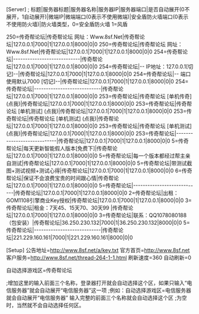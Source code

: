 [Server]
; 标题|服务器标题|服务器名称|服务器IP|服务器端口|是否自动展开(0不展开，1自动展开)|微端IP|微端端口(0表示不使用微端)|安全盾防火墙端口(0表示不使用防火墙)|防火墙类型，0=安全盾防火墙 1=风盾

250=传奇帮论坛|传奇帮论坛 网址：Www.8sf.Net|传奇帮论坛|127.0.0.1|7000|1|127.0.0.1|8000|0|0
250=传奇帮论坛|传奇帮论坛 网址：Www.8sf.Net|传奇帮论坛|127.0.0.1|7000|1|127.0.0.1|8000|0|0
254=传奇帮论坛|----------------------------|传奇帮论坛|127.0.0.1|7000|1|127.0.0.1|8000|0|0
254=传奇帮论坛|-- IP地址：127.0.0.1[切记]--|传奇帮论坛|127.0.0.1|7000|1|127.0.0.1|8000|0|0
254=传奇帮论坛|-- 端口使用默认7000 [切记]--|传奇帮论坛|127.0.0.1|7000|1|127.0.0.1|8000|0|0
254=传奇帮论坛|----------------------------|传奇帮论坛|127.0.0.1|7000|1|127.0.0.1|8000|0|0
253=传奇帮论坛|传奇帮论坛 [单机传奇] (点我)|传奇帮论坛|127.0.0.1|7000|1|127.0.0.1|8000|0|0
253=传奇帮论坛|传奇帮论坛 [单机测试] (点我)|传奇帮论坛|127.0.0.1|7000|1|127.0.0.1|8000|0|0
253=传奇帮论坛|传奇帮论坛 [单机测试] (点我)|传奇帮论坛|127.0.0.1|7000|1|127.0.0.1|8000|0|0
253=传奇帮论坛|传奇帮论坛 [单机测试] (点我)|传奇帮论坛|127.0.0.1|7000|1|127.0.0.1|8000|0|0
253=传奇帮论坛|----------------------------|传奇帮论坛|127.0.0.1|7000|1|127.0.0.1|8000|0|0
5=传奇帮论坛|每天更新智能假人版本[免费下]|传奇帮论坛|127.0.0.1|7000|1|127.0.0.1|8000|0|0
5=传奇帮论坛|每一个版本都经过帮主亲自测试|传奇帮论坛|127.0.0.1|7000|1|127.0.0.1|8000|0|0
5=传奇帮论坛|带测试截图+测试视频+测试心得|传奇帮论坛|127.0.0.1|7000|1|127.0.0.1|8000|0|0
6=传奇帮论坛|保证不会浪费宝贵的时间跟心情|传奇帮论坛|127.0.0.1|7000|1|127.0.0.1|8000|0|0
5=传奇帮论坛|----------------------------|传奇帮论坛|127.0.0.1|7000|1|127.0.0.1|8000|0|0
2=传奇帮论坛|出租：GOM1108引擎商业Key授权|传奇帮论坛|127.0.0.1|7000|1|127.0.0.1|8000|0|0
3=传奇帮论坛|租金：7天45、15天70、30天99 |传奇帮论坛|127.0.0.1|7000|1|127.0.0.1|8000|0|0
3=传奇帮论坛|联系：QQ1078080188（包安装）|传奇帮论坛|36.250.230.132|7000|1|36.250.230.132|8000|0|0
5=传奇帮论坛|----------------------------|传奇帮论坛|221.229.160.161|7000|1|221.229.160.161|8000|0|0


[Setup]
公告地址=http://www.8sf.net/a/key.txt
官方首页=http://www.8sf.net
客户服务=http://www.8sf.net/thread-264-1-1.html
刷新速度=360
自动刷新=0

自动选择游戏区=传奇帮论坛

;增加这里的输入前面三个名称，登录器打开就会自动选择这个区，如果只输入“电信服务器”就会自动展开“电信服务器”这一项
;例如：自动选择游戏区=电信服务器 就会自动展开“电信服务器” 输入完整的前面三个名称就会自动选择这个区
;为空时，当然就不会自动选择任何区。
